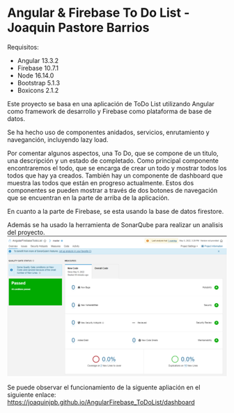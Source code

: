 # Angular & Firebase To Do List - Joaquin Pastore Barrios

Requisitos:
- Angular 13.3.2
- Firebase 10.7.1
- Node 16.14.0
- Bootstrap 5.1.3
- Boxicons 2.1.2

Este proyecto se basa en una aplicación de ToDo List utilizando Angular como framework de desarrollo y Firebase como plataforma de base de datos.

Se ha hecho uso de componentes anidados, servicios, enrutamiento y naveganción, incluyendo lazy load.

Por comentar algunos aspectos, una To Do, que se compone de un titulo, una descripción y un estado de completado. Como principal componente encontraremos el todo, que se encarga de crear un todo y mostrar todos los todos que hay ya creados. También hay un componente de dashboard que muestra las todos que están en progreso actualmente. Estos dos componentes se pueden mostrar a través de dos botones de navegación que se encuentran en la parte de arriba de la aplicación.

En cuanto a la parte de Firebase, se esta usando la base de datos firestore.

Además se ha usado la herramienta de SonarQube para realizar un analisis del proyecto.
![SonarQube](/AngularFirebaseTodoList_SonarQube.png)

Se puede observar el funcionamiento de la siguente apliación en el siguiente enlace: https://joaquinjpb.github.io/AngularFirebase_ToDoList/dashboard
